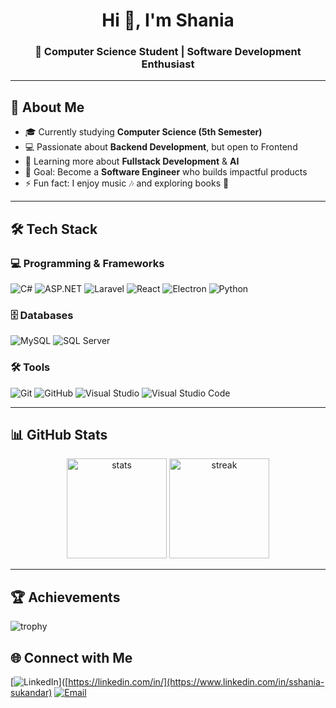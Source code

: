 
<h1 align="center">Hi 👋, I'm Shania</h1>
<h3 align="center">🚀 Computer Science Student | Software Development Enthusiast</h3>

---

## 🌟 About Me
- 🎓 Currently studying **Computer Science (5th Semester)**
- 💻 Passionate about **Backend Development**, but open to Frontend
- 🌱 Learning more about **Fullstack Development** & **AI**
- 🎯 Goal: Become a **Software Engineer** who builds impactful products
- ⚡ Fun fact: I enjoy music 🎶 and exploring books 🌸

---

## 🛠️ Tech Stack

### 💻 Programming & Frameworks
![C#](https://img.shields.io/badge/C%23-239120?style=for-the-badge&logo=c-sharp&logoColor=white)
![ASP.NET](https://img.shields.io/badge/ASP.NET-512BD4?style=for-the-badge&logo=dotnet&logoColor=white)
![Laravel](https://img.shields.io/badge/Laravel-FF2D20?style=for-the-badge&logo=laravel&logoColor=white)
![React](https://img.shields.io/badge/React-61DAFB?style=for-the-badge&logo=react&logoColor=black)
![Electron](https://img.shields.io/badge/Electron-47848F?style=for-the-badge&logo=electron&logoColor=white)
![Python](https://img.shields.io/badge/Python-3776AB?style=for-the-badge&logo=python&logoColor=white)

### 🗄️ Databases
![MySQL](https://img.shields.io/badge/MySQL-4479A1?style=for-the-badge&logo=mysql&logoColor=white)
![SQL Server](https://img.shields.io/badge/SQL%20Server-CC2927?style=for-the-badge&logo=microsoftsqlserver&logoColor=white)

### 🛠️ Tools
![Git](https://img.shields.io/badge/Git-F05032?style=for-the-badge&logo=git&logoColor=white)
![GitHub](https://img.shields.io/badge/GitHub-181717?style=for-the-badge&logo=github&logoColor=white)
![Visual Studio](https://img.shields.io/badge/Visual%20Studio-5C2D91?style=for-the-badge&logo=visualstudio&logoColor=white)
![Visual Studio Code](https://img.shields.io/badge/VS%20Code-0078d7?style=for-the-badge&logo=visualstudiocode&logoColor=white)

---

## 📊 GitHub Stats
<p align="center">
  <img src="https://github-readme-stats.vercel.app/api?username=sshania&show_icons=true&theme=radical" alt="stats" height="160"/>
  <img src="https://github-readme-streak-stats.herokuapp.com/?user=sshania&theme=radical" alt="streak" height="160"/>
</p>

---

## 🏆 Achievements
![trophy](https://github-profile-trophy.vercel.app/?username=sshania&theme=onedark&row=1&column=6)

## 🌐 Connect with Me
[![LinkedIn](https://img.shields.io/badge/LinkedIn-0A66C2?style=for-the-badge&logo=linkedin&logoColor=white)]([https://linkedin.com/in/](https://www.linkedin.com/in/sshania-sukandar)
[![Email](https://img.shields.io/badge/Email-D14836?style=for-the-badge&logo=gmail&logoColor=white)](mailto:shaniasukandar88@gmail.com)
